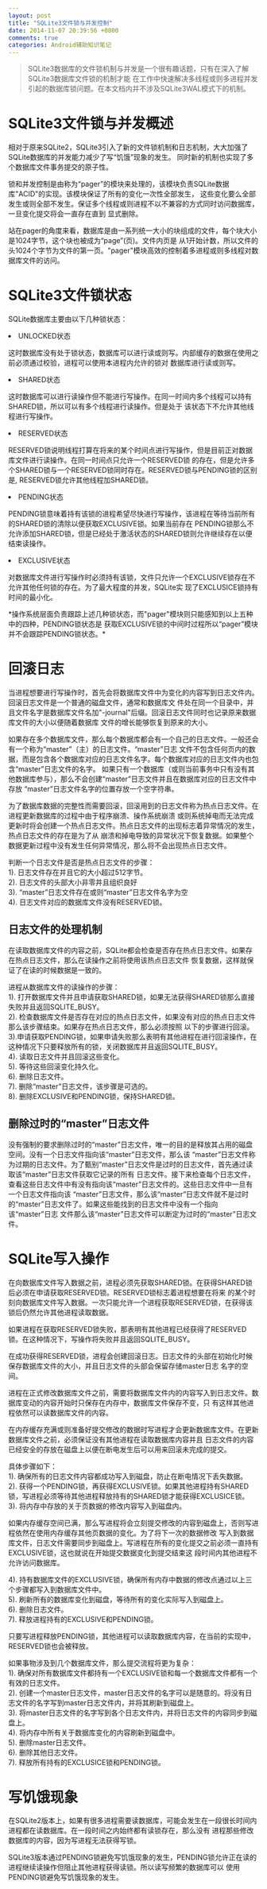 ```yaml
---
layout: post
title: "SQLite3文件锁与并发控制"
date: 2014-11-07 20:39:56 +0800
comments: true
categories: Android辅助知识笔记
---
```

>SQLite3数据库的文件锁机制与并发是一个很有趣话题，只有在深入了解SQLite3数据库文件锁的机制才能
在工作中快速解决多线程或则多进程并发引起的数据库锁问题。在本文档内并不涉及SQLite3WAL模式下的机制。
<h1>SQLite3文件锁与并发概述</h1>
<p>
相对于原来SQLite2，SQLite3引入了新的文件锁机制和日志机制，大大加强了SQLite数据库的并发能力减少了写“饥饿”现象的发生。
同时新的机制也实现了多个数据库文件事务提交的原子性。
</p>
<p>
锁和并发控制是由称为“pager”的模块来处理的，该模块负责SQLite数据库"ACID"的实现。该模块保证了所有的变化一次性全部发生，
这些变化要么全部发生或则全部不发生。保证多个线程或则进程不以不兼容的方式同时访问数据库，一旦变化提交将会一直存在直到
显式删除。
</p>
<p>
站在pager的角度来看，数据库是由一系列统一大小的块组成的文件，每个块大小是1024字节，这个块也被成为“page”(页)。文件内页是
从1开始计数，所以文件的头1024个字节为文件的第一页。"pager"模块高效的控制着多进程或则多线程对数据库文件的访问。
</p>
<h1>SQLite3文件锁状态</h1>
<p>
SQLite数据库主要由以下几种锁状态：
</p>
<li>UNLOCKED状态</li>
<p>
这时数据库没有处于锁状态，数据库可以进行读或则写。内部缓存的数据在使用之前必须通过校验，进程可以使用本进程内允许的锁对
数据库进行读或则写。
</p>
<li>SHARED状态</li>
<p>
这时数据库可以进行读操作但不能进行写操作。在同一时间内多个线程可以持有SHARED锁，所以可以有多个线程进行读操作。但是处于
该状态下不允许其他线程进行写操作。
</p>
<li>RESERVED状态</li>
<p>
RESERVED锁说明线程打算在将来的某个时间点进行写操作，但是目前正对数据库文件进行读操作。在同一时间点只允许一个RESERVED锁
的存在，但是允许多个SHARED锁与一个RESERVED锁同时存在。RESERVED锁与PENDING锁的区别是, RESERVED锁允许其他线程加SHARED锁。
</p>
<li>PENDING状态</li>
<p>
PENDING锁意味着持有该锁的进程希望尽快进行写操作，该进程在等待当前所有的SHARED锁的清除以便获取EXCLUSIVE锁。如果当前存在
PENDING锁那么不允许添加SHARED锁，但是已经处于激活状态的SHARED锁则允许继续存在以便结束读操作。
</p>
<li>EXCLUSIVE状态</li>
<p>
对数据库文件进行写操作时必须持有该锁，文件只允许一个EXCLUSIVE锁存在不允许其他任何锁的存在。为了最大程度的并发，SQLite实
现了EXCLUSICE锁持有时间的最小化。
</p>
*操作系统层面负责跟踪上述几种锁状态，而"pager"模块则只能感知到以上五种中的四种，PENDING锁状态是
获取EXCLUSIVE锁的中间时过程所以“pager”模块并不会跟踪PENDING锁状态。*</br>
<h1>回滚日志</h1>
<p>
当进程想要进行写操作时，首先会将数据库文件中为变化的内容写到日志文件内。回滚日志文件是一个普通的磁盘文件，通常和数据库文
件处在同一个目录中，并且文件名字是数据库文件名加"-journal"后缀。回滚日志文件同时也记录原来数据库文件的大小以便随着数据库
文件的增长能够恢复到原来的大小。
</p>
<p>
如果存在多个数据库文件，那么每个数据库都会有一个自己的日志文件。一般还会有一个称为“master”（主）的日志文件。“master”日志
文件不包含任何页内的数据，而是包含各个数据库对应的日志文件名字。每个数据库对应的日志文件内也包含“master”日志文件的名字。
如果只有一个数据库（或则当前事务中只有没有其他数据库参与），那么不会创建“master”日志文件并且在数据库对应的日志文件中存放
“master”日志文件名字的位置存放一个空字符串。
</p>
<p>
为了数据库数据的完整性而需要回滚，回滚用到的日志文件称为热点日志文件。在进程更新数据库的过程中由于程序崩溃、操作系统崩溃
或则系统掉电而无法完成更新时将会创建一个热点日志文件。热点日志文件的出现标志着异常情况的发生，热点日志文件的存在是为了从
崩溃和掉电导致的异常状况下恢复数据。如果整个数据更新过程中没有发生任何异常情况，那么将不会出现热点日志文件。
</p>
<p>
判断一个日志文件是否是热点日志文件的步骤：</br>
1). 日志文件存在并且它的大小超过512字节。</br>
2). 日志文件的头部大小非零并且组织良好</br>
3). “master”日志文件存在或则“master”日志文件名字为空</br>
4). 日志文件对应的数据库文件没有RESERVED锁。
</p>
<h2>日志文件的处理机制</h2>
<p>
在读取数据库文件的内容之前，SQLite都会检查是否存在热点日志文件。如果存在热点日志文件，那么在读操作之前将使用该热点日志文件
恢复数据，这样就保证了在读的时候数据是一致的。
</p>
<p>
进程从数据库文件的读操作的步骤：</br>
1). 打开数据库文件并且申请获取SHARED锁，如果无法获得SHARED锁那么直接失败并且返回SQLITE_BUSY。</br>
2). 检查数据库文件是否存在对应的热点日志文件，如果没有对应的热点日志文件那么该步骤结束。如果存在热点日志文件，那么必须按照
以下的步骤进行回滚。</br>
3).申请获取PENDING锁，如果申请失败那么表明有其他进程在进行回滚操作，在这种情况下只要释放所有的锁，关闭数据库并且返回SQLITE_BUSY。</br> 
4). 读取日志文件并且回滚这些变化。</br>
5). 等待这些回滚变化持久化。</br>
6). 删除日志文件。</br>
7). 删除“master”日志文件，该步骤是可选的。</br>
8). 删除EXCLUSIVE和PENDING锁，保持SHARED锁。
</p>
<h2>删除过时的“master”日志文件</h2>
<p>
没有强制的要求删除过时的“master”日志文件，唯一的目的是释放其占用的磁盘空间。没有一个日志文件指向该“master”日志文件，那么该
“master”日志文件称为过期的日志文件。为了甄别“master”日志文件是过时的日志文件，首先通过读取该“master”日志文件获取它记录的所有
日志文件。接下来检查每个日志文件，查看这些日志文件中有没有指向该“master”日志文件的。这些日志文件中一旦有一个日志文件指向该
“master”日志文件，那么该“master”日志文件就不是过时的“master”日志文件了。如果这些能找到的日志文件中没有一个指向该“master”日志
文件那么该“master”日志文件可以断定为过时的“master”日志文件。
</p>
<h1>SQLite写入操作</h1>
<p>
在向数据库文件写入数据之前，进程必须先获取SHARED锁。在获得SHARED锁后必须在申请获取RESERVED锁。RESERVED锁标志着进程想要在将来
的某个时刻向数据库文件写入数据。一次只能允许一个进程获取RESERVED锁，在获得该锁后仍然允许其他进程读取数据。
</p>
<p>
如果进程在获取RESERVED锁失败，那表明有其他进程已经获得了RESERVED锁。在这种情况下，写操作将失败并且返回SQLITE_BUSY。
</p>

<p>
在成功获得RESERVED锁，进程会创建回滚日志。日志文件的头部在初始化时候保存数据库文件的大小，并且日志文件的头部会保留存储master日志
名字的空间。
</p>
<p>
进程在正式修改数据库文件之前，需要将数据库文件内的内容写入到日志文件。数据库变动的内容开始时只保存在内存中，数据库文件保存不变，只
有这样其他进程依然可以读数据库文件的内容。
</p>
<p>
在内存缓存充满或则准备好提交修改的数据时写进程才会更新数据库文件。在更新数据库文件之前，必须保证没有其他进程在读取数据库内容并且
日志文件的内容已经安全的存放在磁盘上以便在断电发生后可以用来回滚未完成的提交。
</p>

<p>
具体步骤如下：</br>
1). 确保所有的日志文件内容都成功写入到磁盘，防止在断电情况下丢失数据。</br>
2). 获得一个PENDING锁，再获得EXCLUSIVE锁。如果其他进程持有SHARED锁，写进程必须等待其他进程释放持有的SHARED锁才能获得EXCLUSICE锁。</br>
3). 将内存中存放的关于页数据的修改内容写入到磁盘内。 
</p>

<p>
如果内存缓存空间已满，那么写进程将会立刻提交修改的内容到磁盘上，否则写进程依然在使用内存缓存其他页数据的变化。为了将下一次的数据修改
写入到数据库文件，日志文件需要同步到磁盘上。写进程在所有的变化提交之前必须一直持有EXCLUSIVE锁，这也就说在开始提交数据变化到提交结束这
段时间内其他进程不允许访问数据库。
</p>

<p>
4). 持有数据库文件的EXCLUSIVE锁，确保所有内存中数据的修改点通过以上三个步骤都写入到数据库文件中。</br>
5). 刷新所有的数据库变化到磁盘，等待所有的变化实际写入到磁盘上。</br>
6). 删除日志文件。</br>
7). 释放进程持有的EXCLUSIVE和PENDING锁。</br>
</p>
<p>只要写进程释放PENDING锁，其他进程可以读取数据库内容，在当前的实现中，RESERVED锁也会被释放。</p>
<p>
如果事物涉及到几个数据库文件，那么提交流程将更为复杂：</br>
1). 确保对所有数据库文件都持有一个EXCLUSIVE锁和每一个数据库文件都有一个有效的日志文件。</br>
2). 创建一个master日志文件，master日志文件的名字可以是随意的。将没有日志文件的名字写到master日志文件内，并将其刷新到磁盘上。</br>
3). 将master日志文件的名字写到各个日志文件内，并将日志文件的内容同步到磁盘上。</br>
4). 将内存中所有关于数据库变化的内容刷新到磁盘中。</br>
5). 删除master日志文件。</br>
6). 删除其他日志文件。</br>
7). 释放所有持有的EXCLUSICE锁和PENDING锁。
</p>
<h1>写饥饿现象</h1>
<p>
在SQLite2版本上，如果有很多进程需要读数据库，可能会发生在一段很长时间内进程都在读数据库。在一段时间之内始终都有读锁存在，那么没有
进程那些修改数据库的内容，因为写进程无法获得写锁。
</p>
<p>
SQLite3版本通过PENDING锁避免写饥饿现象的发生，PENDING锁允许正在读的进程继续读操作但阻止其他进程获得读锁。所以读写频繁的数据库可以
使用PENDING锁避免写饥饿现象的发生。
</p>
